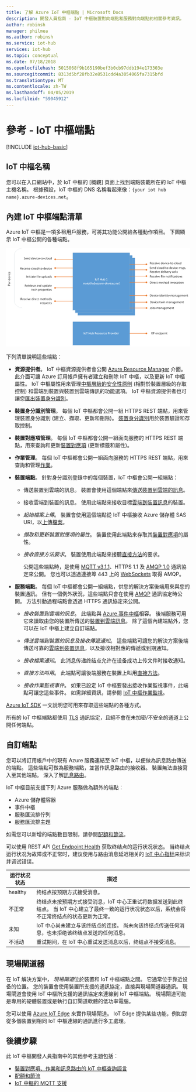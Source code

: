 ```yaml
---
title: 了解 Azure IoT 中樞端點 | Microsoft Docs
description: 開發人員指南 - IoT 中樞裝置對向端點和服務對向端點的相關參考資訊。
author: robinsh
manager: philmea
ms.author: robinsh
ms.service: iot-hub
services: iot-hub
ms.topic: conceptual
ms.date: 07/18/2018
ms.openlocfilehash: 5015068f9b165190bef3b0cb97ddb194e173303e
ms.sourcegitcommit: 8313d5bf28fb32e8531cdd4a3054065fa7315bfd
ms.translationtype: MT
ms.contentlocale: zh-TW
ms.lasthandoff: 04/05/2019
ms.locfileid: "59045912"
---
```

# <a name="reference---iot-hub-endpoints"></a>參考 - IoT 中樞端點

[!INCLUDE [iot-hub-basic](../../includes/iot-hub-basic-partial.md)]

## <a name="iot-hub-names"></a>IoT 中樞名稱

您可以在入口網站中，於 IoT 中樞的 [概觀] 頁面上找到端點裝載所在的 IoT 中樞主機名稱。 根據預設，IoT 中樞的 DNS 名稱看起來像：`{your iot hub name}.azure-devices.net`。

## <a name="list-of-built-in-iot-hub-endpoints"></a>內建 IoT 中樞端點清單

Azure IoT 中樞是一項多租用戶服務，可將其功能公開給各種動作項目。 下圖顯示 IoT 中樞公開的各種端點。

![IoT 中心终结点](./media/iot-hub-devguide-endpoints/endpoints.png)

下列清單說明這些端點：

* **資源提供者**。 IoT 中樞資源提供者會公開 [Azure Resource Manager](../azure-resource-manager/resource-group-overview.md) 介面。 此介面可讓 Azure 訂用帳戶擁有者建立和刪除 IoT 中樞，以及更新 IoT 中樞屬性。 IoT 中樞屬性用來管理[中樞層級的安全性原則](iot-hub-devguide-security.md#access-control-and-permissions) (相對於裝置層級的存取控制) 和雲端到裝置與裝置到雲端傳訊的功能選項。 IoT 中樞資源提供者也可讓您[匯出裝置身分識別](iot-hub-devguide-identity-registry.md#import-and-export-device-identities)。

* **裝置身分識別管理**。 每個 IoT 中樞都會公開一組 HTTPS REST 端點，用來管理裝置身分識別 (建立、擷取、更新和刪除)。 [裝置身分識別](iot-hub-devguide-identity-registry.md)用於裝置驗證和存取控制。

* **裝置對應項管理**。 每個 IoT 中樞都會公開一組面向服務的 HTTPS REST 端點，用來查詢和更新[裝置對應項](iot-hub-devguide-device-twins.md) (更新標籤和屬性)。

* **作業管理**。 每個 IoT 中樞都會公開一組面向服務的 HTTPS REST 端點，用來查詢和管理[作業](iot-hub-devguide-jobs.md)。

* **裝置端點**。 針對身分識別登錄中的每個裝置，IoT 中樞會公開一組端點：

  * 傳送裝置到雲端的訊息。 裝置會使用這個端點來[傳送裝置到雲端的訊息](iot-hub-devguide-messages-d2c.md)。

  * 接收雲端到裝置的訊息。 使用此端點來接收目標[雲端到裝置訊息](iot-hub-devguide-messages-c2d.md)的裝置。

  * *起始檔案上傳*。 裝置會使用這個端點從 IoT 中樞接收 Azure 儲存體 SAS URI，以[上傳檔案](iot-hub-devguide-file-upload.md)。

  * *擷取和更新裝置對應項的屬性*。 裝置使用此端點來存取其[裝置對應項](iot-hub-devguide-device-twins.md)的屬性。

  * *接收直接方法要求*。 裝置使用此端點來接聽[直接方法](iot-hub-devguide-direct-methods.md)的要求。

    公開這些端點時，是使用 [MQTT v3.1.1](https://mqtt.org/)、HTTPS 1.1 及 [AMQP 1.0](https://www.amqp.org/) 通訊協定來公開。 您也可以透過連接埠 443 上的 [WebSockets](https://tools.ietf.org/html/rfc6455) 取得 AMQP。

* **服務端點**。 每個 IoT 中樞都會公開一組端點，供您的解決方案後端用來與您的裝置通訊。 但有一個例外狀況，這些端點只會在使用 [AMQP](https://www.amqp.org/) 通訊協定時公開。 方法引動過程端點會透過 HTTPS 通訊協定來公開。
  
  * *接收裝置到雲端的訊息*。 此端點與 [Azure 事件中樞](https://azure.microsoft.com/documentation/services/event-hubs/)相容。 後端服務可用它來讀取由您的裝置所傳送的[裝置到雲端訊息](iot-hub-devguide-messages-d2c.md)。 除了這個內建端點外，您可以在 IoT 中樞上建立自訂端點。
  
  * *傳送雲端到裝置的訊息及接收傳遞通知*。 這些端點可讓您的解決方案後端傳送可靠的[雲端到裝置訊息](iot-hub-devguide-messages-c2d.md)，以及接收相對應的傳遞或到期通知。
  
  * *接收檔案通知*。 此消息传递终结点允许在设备成功上传文件时接收通知。 
  
  * *直接方法叫用*。 此端點可讓後端服務在裝置上叫用[直接方法](iot-hub-devguide-direct-methods.md)。
  
  * *接收作業監視事件*。 如果已設定 IoT 中樞要發出接收作業監視事件，此端點可讓您這些事件。 如需詳細資訊，請參閱 [IoT 中樞作業監視](iot-hub-operations-monitoring.md)。

[Azure IoT SDK](iot-hub-devguide-sdks.md) 一文說明您可用來存取這些端點的各種方式。

所有的 IoT 中樞端點都使用 [TLS](https://tools.ietf.org/html/rfc5246) 通訊協定，且絕不會在未加密/不安全的通道上公開任何端點。

## <a name="custom-endpoints"></a>自訂端點

您可以將訂用帳戶中的現有 Azure 服務連結至 IoT 中樞，以便做為訊息路由傳送的端點。 這些端點可做為服務端點，並當作訊息路由的接收器。 裝置無法直接寫入至其他端點。 深入了解[訊息路由](../iot-hub/iot-hub-devguide-messages-d2c.md)。

IoT 中樞目前支援下列 Azure 服務做為額外的端點︰

* Azure 儲存體容器
* 事件中樞
* 服務匯流排佇列
* 服務匯流排主題

如需您可以新增的端點數目限制，請參閱[配額和節流](iot-hub-devguide-quotas-throttling.md)。

可以使用 REST API [Get Endpoint Health](https://docs.microsoft.com/de-de/rest/api/iothub/iothubresource/getendpointhealth#iothubresource_getendpointhealth) 获取终结点的运行状况状态。 当终结点运行状况为故障或不正常时，建议使用与路由消息延迟相关的 [IoT 中心指标](iot-hub-metrics.md)来标识并调试错误。

|运行状况状态|描述|
|---|---|
|healthy|终结点按预期方式接受消息。|
|不正常|终结点未按预期方式接受消息，IoT 中心正重试将数据发送到此终结点。 当 IoT 中心建立了最终一致的运行状况状态以后，系统会将不正常终结点的状态更新为正常。|
|未知|IoT 中心尚未建立与该终结点的连接。 尚未向该终结点传送任何消息，也未拒绝该终结点发送的任何消息。|
|不活动|重试期间，在 IoT 中心重试发送消息以后，终结点不接受消息。|

## <a name="field-gateways"></a>現場閘道器

在 IoT 解決方案中， *現場閘道*位於裝置和 IoT 中樞端點之間。 它通常位于靠近设备的位置。 您的裝置會使用裝置所支援的通訊協定，直接與現場閘道器通訊。 現場閘道會使用 IoT 中樞所支援的通訊協定來連線到 IoT 中樞端點。 現場閘道可能是專用的硬體裝置或是執行自訂閘道軟體的低功率電腦。

您可以使用 [Azure IoT Edge](/azure/iot-edge/) 來實作現場閘道。 IoT Edge 提供某些功能，例如對從多個裝置到相同 IoT 中樞連線的通訊進行多工處理。

## <a name="next-steps"></a>後續步驟

此 IoT 中樞開發人員指南中的其他參考主題包括︰

* [裝置對應項、作業和訊息路由的 IoT 中樞查詢語言](iot-hub-devguide-query-language.md)
* [配額和節流](iot-hub-devguide-quotas-throttling.md)
* [IoT 中樞的 MQTT 支援](iot-hub-mqtt-support.md)
